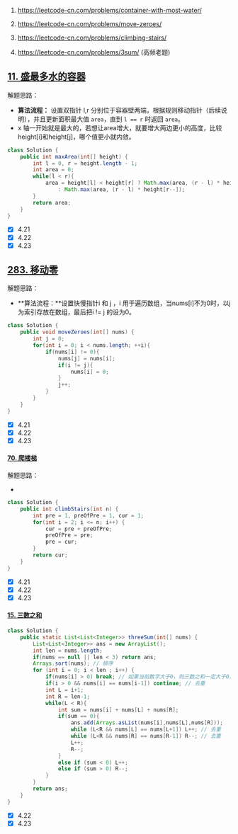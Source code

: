 1. https://leetcode-cn.com/problems/container-with-most-water/ 

2. https://leetcode-cn.com/problems/move-zeroes/
3. https://leetcode-cn.com/problems/climbing-stairs/
4. https://leetcode-cn.com/problems/3sum/ (高频老题)



## [11. 盛最多水的容器](https://leetcode-cn.com/problems/container-with-most-water/)

解题思路：

* **算法流程：** 设置双指针 l,r 分别位于容器壁两端，根据规则移动指针（后续说明），并且更新面积最大值 `area`，直到 `l == r` 时返回 `area`。
* x 轴一开始就是最大的，若想让area增大，就要增大两边更小的高度，比较height[i]和height[j]，哪个值更小就内敛。

```java
class Solution {
    public int maxArea(int[] height) {
        int l = 0, r = height.length - 1;
        int area = 0;
        while(l < r){
            area = height[l] < height[r] ? Math.max(area, (r - l) * height[l++]) 
                : Math.max(area, (r - l) * height[r--]);  
        }
        return area;
    }
}
```

- [x] 4.21
- [x] 4.22
- [x] 4.23

## [283. 移动零](https://leetcode-cn.com/problems/move-zeroes/)

解题思路：

* **算法流程：**设置快慢指针i 和 j ，i 用于遍历数组，当nums[i]不为0时，以j为索引存放在数组，最后把i != j 的设为0。 

```java
class Solution {
    public void moveZeroes(int[] nums) {
        int j = 0;
        for(int i = 0; i < nums.length; ++i){
            if(nums[i] != 0){
                nums[j] = nums[i];
                if(i != j){
                    nums[i] = 0;
                }
                j++;
            }
        }
    }
}
```

- [x] 4.21
- [x] 4.22
- [x] 4.23

#### [70. 爬楼梯](https://leetcode-cn.com/problems/climbing-stairs/)

解题思路：

* 

```java
class Solution {
    public int climbStairs(int n) {
        int pre = 1, preOfPre = 1, cur = 1;
        for(int i = 2; i <= n; i++) {
            cur = pre + preOfPre;
            preOfPre = pre;
            pre = cur;
        }
        return cur;
    }
}
```

- [x] 4.21
- [x] 4.22
- [x] 4.23

#### [15. 三数之和](https://leetcode-cn.com/problems/3sum/)



```java
class Solution {
    public static List<List<Integer>> threeSum(int[] nums) {
        List<List<Integer>> ans = new ArrayList();
        int len = nums.length;
        if(nums == null || len < 3) return ans;
        Arrays.sort(nums); // 排序
        for (int i = 0; i < len ; i++) {
            if(nums[i] > 0) break; // 如果当前数字大于0，则三数之和一定大于0，所以结束循环
            if(i > 0 && nums[i] == nums[i-1]) continue; // 去重
            int L = i+1;
            int R = len-1;
            while(L < R){
                int sum = nums[i] + nums[L] + nums[R];
                if(sum == 0){
                    ans.add(Arrays.asList(nums[i],nums[L],nums[R]));
                    while (L<R && nums[L] == nums[L+1]) L++; // 去重
                    while (L<R && nums[R] == nums[R-1]) R--; // 去重
                    L++;
                    R--;
                }
                else if (sum < 0) L++;
                else if (sum > 0) R--;
            }
        }        
        return ans;
    }
}
```

- [x] 4.22
- [x] 4.23
